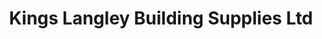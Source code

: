 ---
title: "Kings Langley Building Supplies Ltd"
url: /kings-langley/kings-langley-building-supplies-ltd/
shop: trade
---